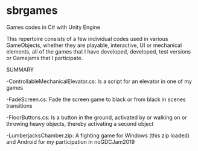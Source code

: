 # sbrgames
Games codes in C# with Unity Engine

This repertoire consists of a few individual codes used in various GameObjects,
whether they are playable, interactive, UI or mechanical elements,
all of the games that I have developed, developed, test versions or Gamejams that I participate.

SUMMARY

-ControllableMechanicalElevator.cs: Is a script for an elevator in one of my games

-FadeScreen.cs: Fade the screen game to black or from black in scenes transitions

-FloorButtons.cs: Is a button in the ground, activated by or walking on or throwing heavy objects, thereby activating a second object

-LumberjacksChamber.zip: A fighting game for Windows (this zip loaded) and Android for my participation in noGDCJam2019

